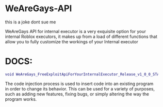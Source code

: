 # WeAreGays-API
this is a joke dont sue me

WeAreGays API for internal executor is a very exquisite option for your internal Roblox executors, it makes up from a load of different functions that allow you to fully customize the workings of your Internal executor

# DOCS:

```lua
void WeAreGays_FreeExploitApiForYourInternalExecutor_Release_v1_0_0_STABLE_GitHubRelease:SendLuauCodeToExecute(code <string>)
```

The code injection process is used to insert code into an existing program in order to change its behavior. This can be used for a variety of purposes, such as adding new features, fixing bugs, or simply altering the way the program works.
